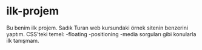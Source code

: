 # ilk-projem
Bu benim ilk projem. Sadık Turan web kursundaki örnek sitenin benzerini yaptım. CSS'teki temel:
-floating
-positioning
-media sorguları
gibi konularla ilk tanışmam.
